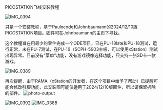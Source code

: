 PICOSTATION飞线安装教程

![IMG_0394](https://github.com/user-attachments/assets/640604df-1547-4295-82c4-81cbd31b93b2)

只是一个安装教程，基于Paulocode和Johnbaumann的2024/12/10版PICOSTATION项目。固件可在Johnbaumann的主页下寻找。

这个教程旨在用最少的零件完成一个ODE项目，已在PU-18late和PU-18测试，运行正常，未在PU-7测试，在PU-16（SCPH-5903主板，可以使用xStation）测试出现异常。目前没有“菜单”功能，没有游戏镜像选择功能，只支持一张SD卡一款游戏。

![IMG_0389](https://github.com/user-attachments/assets/7e828d00-0372-49da-ba23-1cc0922d9771)

再次提醒，由于RAMA（xStation的开发者，在这个项目中给予了帮助）已提醒可能会修改引脚功能，此安装图可能仅适用于2024/12/10版固件，所以请保留拆除的部件。
![photo-output](https://github.com/user-attachments/assets/965a1f4f-fd90-405b-9af4-58009d846b40)



![IMG_0392](https://github.com/user-attachments/assets/9ba4f70e-9047-4cd7-ae24-8aaa4d171b5f)
![IMG_0388](https://github.com/user-attachments/assets/246c7d61-e84d-4dc2-bb6c-271d755cf90f)



